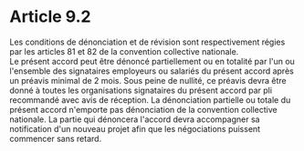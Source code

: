 # Article 9.2

  
Les conditions de dénonciation et de révision sont respectivement régies par les articles 81 et 82 de la convention collective nationale.   
Le présent accord peut être dénoncé partiellement ou en totalité par l'un ou l'ensemble des signataires employeurs ou salariés du présent accord après un préavis minimal de 2 mois. Sous peine de nullité, ce préavis devra être donné à toutes les organisations signataires du présent accord par pli recommandé avec avis de réception. La dénonciation partielle ou totale du présent accord n'emporte pas dénonciation de la convention collective nationale. La partie qui dénoncera l'accord devra accompagner sa notification d'un nouveau projet afin que les négociations puissent commencer sans retard.

